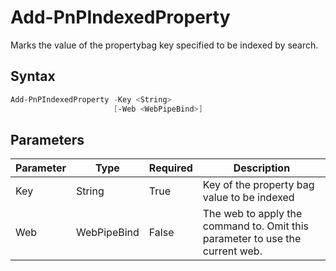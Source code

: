 # Add-PnPIndexedProperty
Marks the value of the propertybag key specified to be indexed by search.
## Syntax
```powershell
Add-PnPIndexedProperty -Key <String>
                       [-Web <WebPipeBind>]
```


## Parameters
Parameter|Type|Required|Description
---------|----|--------|-----------
|Key|String|True|Key of the property bag value to be indexed|
|Web|WebPipeBind|False|The web to apply the command to. Omit this parameter to use the current web.|
